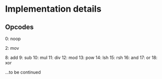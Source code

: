 # Implementation details

## Opcodes

0: noop

2: mov

8: add
9: sub
10: mul
11: div
12: mod
13: pow
14: lsh
15: rsh
16: and
17: or
18: xor

...to be continued
